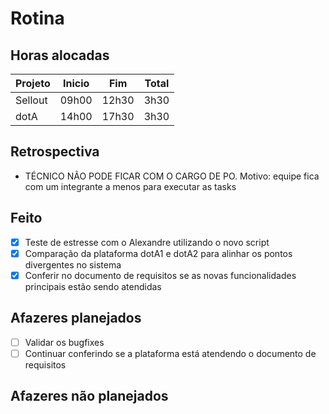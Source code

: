 # Rotina

## Horas alocadas

Projeto | Inicio | Fim | Total
--------|-------|-------|------
Sellout | 09h00 | 12h30 | 3h30
dotA    | 14h00 | 17h30 | 3h30

## Retrospectiva

- TÉCNICO NÃO PODE FICAR COM O CARGO DE PO. Motivo: equipe fica com um integrante a menos para executar as tasks

## Feito

- [x] Teste de estresse com o Alexandre utilizando o novo script
- [x] Comparação da plataforma dotA1 e dotA2 para alinhar os pontos divergentes no sistema
- [x] Conferir no documento de requisitos se as novas funcionalidades principais estão sendo atendidas

## Afazeres planejados

- [ ] Validar os bugfixes
- [ ] Continuar conferindo se a plataforma está atendendo o documento de requisitos

## Afazeres não planejados


<!--stackedit_data:
eyJoaXN0b3J5IjpbMTcwODYwODE0NywxMTkwODQzNDY2LDE5OT
g4MjU5MzQsLTE4ODY1OTM0ODMsLTE3ODE4MjgyMzcsLTE0OTAx
MDA4ODEsMTE3NTQ0NzkxMiwtNjU4MzAwNzA2LC0yNTkxNzQyOT
MsLTk0NTI2MjYxMSwxNDMyODIyNTcwLC0xNDM5NzMzODkyLDE1
ODgwMjkyMjAsLTM4MjYzMzk5NywtMTcwNDg5MDQ4MiwtMTE5Nz
czODk4LDE2NzI4MDA0NDcsMTI2MjgwNTcyNyw4NzMxMDI4NjIs
MTUwMjU4ODg1Nl19
-->